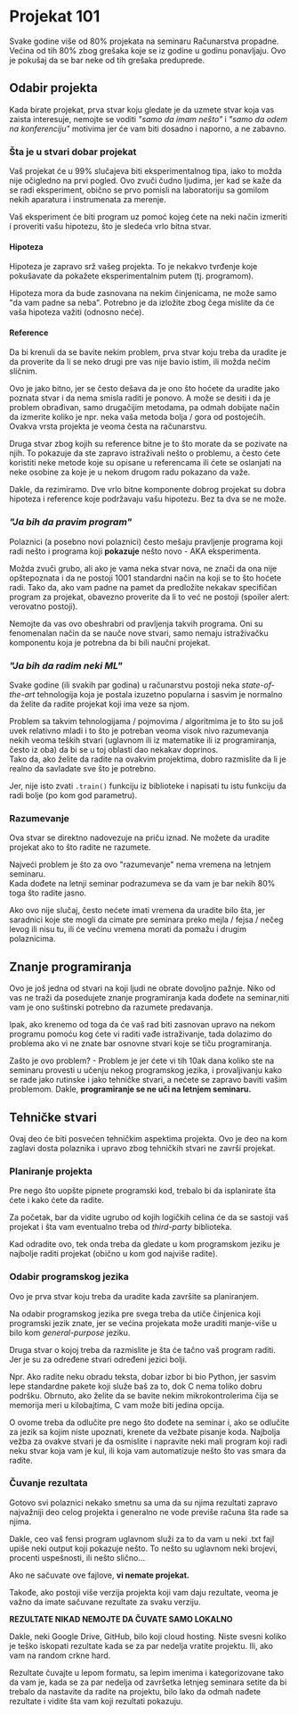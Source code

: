 # Projekat 101

Svake godine više od 80% projekata na seminaru Računarstva propadne. Većina od tih 80% zbog grešaka koje se iz godine u godinu ponavljaju. Ovo je pokušaj da se bar neke od tih grešaka preduprede.

## Odabir projekta

Kada birate projekat, prva stvar koju gledate je da uzmete stvar koja vas zaista interesuje, nemojte se voditi *"samo da imam nešto"* i *"samo da odem na konferenciju"*  motivima jer će vam biti dosadno i naporno, a ne zabavno.  

### Šta je u stvari dobar projekat

Vaš projekat će u 99% slučajeva biti eksperimentalnog tipa, iako to možda nije očigledno na prvi pogled. Ovo zvuči čudno ljudima, jer kad se kaže da se radi eksperiment, obično se prvo pomisli na laboratoriju sa gomilom nekih aparatura i instrumenata za merenje.

Vaš eksperiment će biti program uz pomoć kojeg ćete na neki način izmeriti i proveriti vašu hipotezu, što je sledeća vrlo bitna stvar.

#### Hipoteza

Hipoteza je zapravo srž vašeg projekta. To je nekakvo tvrđenje koje pokušavate da pokažete eksperimentalnim putem (tj. programom).  

Hipoteza mora da bude zasnovana na nekim činjenicama, ne može samo "da vam padne sa neba". Potrebno je da izložite zbog čega mislite da će vaša hipoteza važiti (odnosno neće).

#### Reference

Da bi krenuli da se bavite nekim problem, prva stvar koju treba da uradite je da proverite da li se neko drugi pre vas nije bavio istim, ili možda nečim sličnim.  

Ovo je jako bitno, jer se često dešava da je ono što hoćete da uradite jako poznata stvar i da nema smisla raditi je ponovo. A može se desiti i da je problem obrađivan, samo drugačijim metodama, pa odmah dobijate način da izmerite koliko je npr. neka vaša metoda bolja / gora od postojećih. Ovakva vrsta projekta je veoma česta na računarstvu.

Druga stvar zbog kojih su reference bitne je to što morate da se pozivate na njih. To pokazuje da ste zapravo istraživali nešto o problemu, a često ćete koristiti neke metode koje su opisane u referencama ili ćete se oslanjati na neke osobine za koje je u nekom drugom radu pokazano da važe.

Dakle, da rezimiramo. Dve vrlo bitne komponente dobrog projekat su dobra hipoteza i reference koje podržavaju vašu hipotezu. Bez ta dva se ne može.

### *"Ja bih da pravim program"*

Polaznici (a posebno novi polaznici) često mešaju pravljenje programa koji radi nešto i programa koji **pokazuje** nešto novo - AKA eksperimenta.

Možda zvuči grubo, ali ako je vama neka stvar nova, ne znači da ona nije opštepoznata i da ne postoji 1001 standardni način na koji se to što hoćete radi. Tako da, ako vam padne na pamet da predložite nekakav specifičan program za projekat, obavezno proverite da li to već ne postoji (spoiler alert: verovatno postoji).

Nemojte da vas ovo obeshrabri od pravljenja takvih programa. Oni su fenomenalan način da se nauče nove stvari, samo nemaju istraživačku komponentu koja je potrebna da bi bili naučni projekat.

### *"Ja bih da radim neki ML"*

Svake godine (ili svakih par godina) u računarstvu postoji neka *state-of-the-art* tehnologija koja je postala izuzetno popularna i sasvim je normalno da želite da radite projekat koji ima veze sa njom.  

Problem sa takvim tehnologijama / pojmovima / algoritmima je to što su još uvek relativno mladi i to što je potreban veoma visok nivo razumevanja nekih veoma teških stvari (uglavnom ili iz matematike ili iz programiranja, često iz oba) da bi se u toj oblasti dao nekakav doprinos.  
Tako da, ako želite da radite na ovakvim projektima, dobro razmislite da li je realno da savladate sve što je potrebno.  

Jer, nije isto zvati `.train()` funkciju iz biblioteke i napisati tu istu funkciju da radi bolje (po kom god parametru).

### Razumevanje

Ova stvar se direktno nadovezuje na priču iznad. Ne možete da uradite projekat ako to što radite ne razumete.  

Najveći problem je što za ovo "razumevanje" nema vremena na letnjem seminaru.  
Kada dođete na letnji seminar podrazumeva se da vam je bar nekih 80% toga što radite jasno.

Ako ovo nije slučaj, često nećete imati vremena da uradite bilo šta, jer saradnici koje ste mogli da cimate pre seminara preko mejla / fejsa / nečeg levog ili nisu tu, ili će većinu vremena morati da pomažu i drugim polaznicima.

## Znanje programiranja

Ovo je još jedna od stvari na koji ljudi ne obrate dovoljno pažnje. Niko od vas ne traži da posedujete znanje programiranja kada dođete na seminar,niti vam je ono suštinski potrebno da razumete predavanja.

Ipak, ako krenemo od toga da će vaš rad biti zasnovan upravo na nekom programu pomoću kog ćete vi raditi vađe istraživanje, tada dolazimo do problema ako vi ne znate bar osnovne stvari koje se tiču programiranja.

Zašto je ovo problem? - Problem je jer ćete vi tih 10ak dana koliko ste na seminaru provesti u učenju nekog programskog jezika, i provaljivanju kako se rade jako rutinske i jako tehničke stvari, a nećete se zapravo baviti vašim problemom. Dakle, **programiranje se ne uči na letnjem seminaru.**

## Tehničke stvari

Ovaj deo će biti posvećen tehničkim aspektima projekta. Ovo je deo na kom zaglavi dosta polaznika i upravo zbog tehničkih stvari ne završi projekat.

### Planiranje projekta

Pre nego što uopšte pipnete programski kod, trebalo bi da isplanirate šta ćete i kako ćete da radite.

Za početak, bar da vidite ugrubo od kojih logičkih celina će da se sastoji vaš projekat i šta vam eventualno treba od *third-party* biblioteka.

Kad odradite ovo, tek onda treba da gledate u kom programskom jeziku je najbolje raditi projekat (obično u kom god najviše radite).

### Odabir programskog jezika

Ovo je prva stvar koju treba da uradite kada završite sa planiranjem.

Na odabir programskog jezika pre svega treba da utiče činjenica koji programski jezik znate, jer se većina projekata može uraditi manje-više u bilo kom *general-purpose* jeziku.

Druga stvar o kojoj treba da razmislite je šta će tačno vaš program raditi. Jer je su za određene stvari određeni jezici bolji.

Npr. Ako radite neku obradu teksta, dobar izbor bi bio Python, jer sasvim lepe standardne pakete koji služe baš za to, dok C nema toliko dobru podršku. Obrnuto, ako želite da se bavite nekim mikrokontrolerima čija se memorija meri u kilobajtima, C vam može biti jedina opcija.

O ovome treba da odlučite pre nego što dođete na seminar i, ako se odlučite za jezik sa kojim niste upoznati, krenete da vežbate pisanje koda. Najbolja vežba za ovakve stvari je da osmislite i napravite neki mali program koji radi neku stvar koja vam je kul, ili koja vam automatizuje nešto što vas smara da radite.

### Čuvanje rezultata

Gotovo svi polaznici nekako smetnu sa uma da su njima rezultati zapravo najvažniji deo celog projekta i generalno ne vode previše računa šta rade sa njima.

Dakle, ceo vaš fensi program uglavnom služi za to da vam u neki .txt fajl upiše neki output koji pokazuje nešto. To nešto su uglavnom neki brojevi, procenti uspešnosti, ili nešto slično...

Ako ne sačuvate ove fajlove, **vi nemate projekat.**

Takođe, ako postoji više verzija projekta koji vam daju rezultate, veoma je važno da imate sačuvane rezultate za svaku verziju.

**REZULTATE NIKAD NEMOJTE DA ČUVATE SAMO LOKALNO**

Dakle, neki Google Drive, GitHub, bilo koji cloud hosting. Niste svesni koliko je teško iskopati rezultate kada se za par nedelja vratite projektu. Ili, ako vam na random crkne hard. 

Rezultate čuvajte u lepom formatu, sa lepim imenima i kategorizovane tako da vam je, kada se za par nedelja od završetka letnjeg seminara setite da bi trebalo da nastavite da radite na projektu, bilo lako da odmah nađete rezultate i vidite šta vam koji rezultati pokazuju.

